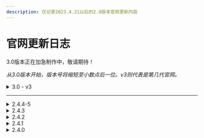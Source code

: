 ```yaml
---
description: 仅记录2023.4.21以后的2.0版本官网更新内容
---
```


# 官网更新日志

3.0版本正在加急制作中，敬请期待！

_从3.0版本开始，版本号将缩短至小数点后一位。v3则代表是第几代官网。_

<details>

<summary>3.0 - v3</summary>

* 将bootstrap默认样式全部重绘，将主题色调整的更加温和，给您带来全新的清爽体验
* 将更详细的内容添加至单独界面查看
* 服内风景图库重新上线！
* 玩家评论补充
* 优化部分介绍内容
* 新增多个卡片提供更好的上服服务，新增QQ频道和反馈入口

</details>

***

<details>

<summary>2.4.4-5</summary>

#### v14/15

* 修复链接过期的问题
* 修复官网部分错误内容

#### v15

* 更改了背景图和部分图标
* 添加了彩蛋

#### V16

* 修复了加群链接失效的问题

</details>

<details>

<summary>2.4.3</summary>

* 新增爱发电捐助按钮（接入的）
* 玩家评论优化
* 部分错误内容修正
* 顶栏结构重构
* 接入了百度统计（喜

</details>

<details>

<summary>2.4.2</summary>

* 更新友情链接
* 补充管理组信息
* 时间轴内容扩展

</details>

<details>

<summary>2.4.1</summary>

1. 修正信息，补充内容
2. 精简友情链接
3. 删除部分过期图片
4. 移除了图库界面

</details>

<details>

<summary>2.4.0 </summary>

1. 查询服务器运行状态入口调整，按钮UI调整
2. 新增服务器发展时间轴！（待完善）
3. 修改玩家评论UI，看起来更舒服了
4. 加入我们 板块重新规划，并且补充了大量服务器基本信息
5. 友情链接调整
6. 在顶栏新增了在线地图和文件上传（待完善）

</details>

